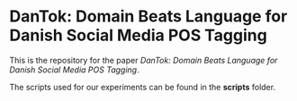 # DanTok: Domain Beats Language for Danish Social Media POS Tagging

This is the repository for the paper *DanTok: Domain Beats Language for Danish Social Media POS Tagging*.

The scripts used for our experiments can be found in the **scripts** folder.
